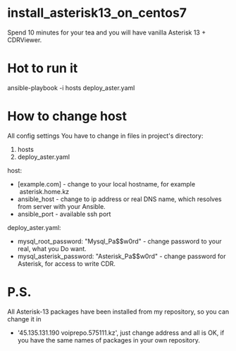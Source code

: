 # install_asterisk13_on_centos7
Spend 10 minutes for your tea and you will have vanilla Asterisk 13 + CDRViewer.

# Hot to run it
ansible-playbook -i hosts deploy_aster.yaml

# How to change host
All config settings You have to change in files in project's directory:
1) hosts
2) deploy_aster.yaml

host:
- [example.com] - change to your local hostname, for example  asterisk.home.kz
- ansible_host - change to ip address or real DNS name, which resolves from server with your Ansible.
- ansible_port - available ssh port 

deploy_aster.yaml:
- mysql_root_password: "Mysql_Pa$$w0rd" - change password to your real, what you Do want.
- mysql_asterisk_password: "Asterisk_Pa$$w0rd" - change password for Asterisk, for access to write CDR.

# P.S.
All Asterisk-13 packages have been installed from my repository, so you can change it in 
- '45.135.131.190 voiprepo.575111.kz', just change address and all is OK, if you have the same names of packages in your own repository.
